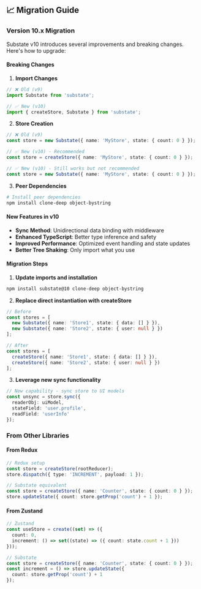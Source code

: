 ## 📈 Migration Guide

### Version 10.x Migration

Substate v10 introduces several improvements and breaking changes. Here's how to upgrade:

#### Breaking Changes

1. **Import Changes**
```typescript
// ❌ Old (v9)
import Substate from 'substate';

// ✅ New (v10)
import { createStore, Substate } from 'substate';
```

2. **Store Creation**
```typescript
// ❌ Old (v9)
const store = new Substate({ name: 'MyStore', state: { count: 0 } });

// ✅ New (v10) - Recommended
const store = createStore({ name: 'MyStore', state: { count: 0 } });

// ✅ New (v10) - Still works but not recommended
const store = new Substate({ name: 'MyStore', state: { count: 0 } });
```

3. **Peer Dependencies**
```bash
# Install peer dependencies
npm install clone-deep object-bystring
```

#### New Features in v10

- **Sync Method**: Unidirectional data binding with middleware
- **Enhanced TypeScript**: Better type inference and safety
- **Improved Performance**: Optimized event handling and state updates
- **Better Tree Shaking**: Only import what you use

#### Migration Steps

1. **Update imports and installation**
```bash
npm install substate@10 clone-deep object-bystring
```

2. **Replace direct instantiation with createStore**
```typescript
// Before
const stores = [
  new Substate({ name: 'Store1', state: { data: [] } }),
  new Substate({ name: 'Store2', state: { user: null } })
];

// After  
const stores = [
  createStore({ name: 'Store1', state: { data: [] } }),
  createStore({ name: 'Store2', state: { user: null } })
];
```

3. **Leverage new sync functionality**
```typescript
// New capability - sync store to UI models
const unsync = store.sync({
  readerObj: uiModel,
  stateField: 'user.profile',
  readField: 'userInfo'
});
```

### From Other Libraries

#### From Redux
```typescript
// Redux setup
const store = createStore(rootReducer);
store.dispatch({ type: 'INCREMENT', payload: 1 });

// Substate equivalent
const store = createStore({ name: 'Counter', state: { count: 0 } });
store.updateState({ count: store.getProp('count') + 1 });
```

#### From Zustand
```typescript
// Zustand
const useStore = create((set) => ({
  count: 0,
  increment: () => set((state) => ({ count: state.count + 1 }))
}));

// Substate
const store = createStore({ name: 'Counter', state: { count: 0 } });
const increment = () => store.updateState({ 
  count: store.getProp('count') + 1 
});
```
